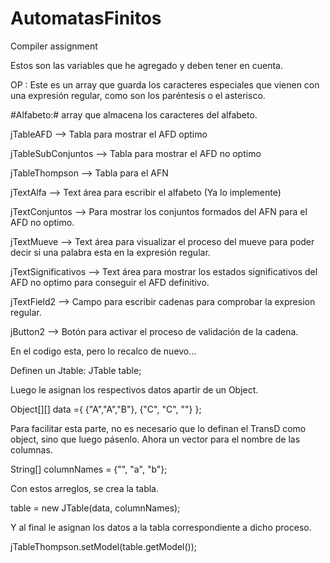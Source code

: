 # AutomatasFinitos
Compiler assignment

Estos son las variables que he agregado y deben tener en cuenta.

OP : Este es un array que guarda los caracteres especiales que vienen con una expresión regular, como son los paréntesis o el asterisco.

#Alfabeto:#  array que almacena los caracteres del alfabeto.

jTableAFD --> Tabla para mostrar el AFD optimo

jTableSubConjuntos --> Tabla para mostrar el AFD no optimo

jTableThompson -->  Tabla para el AFN

jTextAlfa -->  Text área para escribir el alfabeto (Ya lo implemente)

jTextConjuntos -->  Para mostrar los conjuntos formados del AFN para el AFD no optimo.

jTextMueve --> Text área para visualizar el proceso del mueve para poder decir si una palabra esta en la expresión regular.

jTextSignificativos -->  Text área para mostrar los estados significativos del AFD no optimo para conseguir el AFD definitivo.

jTextField2 -->  Campo para escribir cadenas para comprobar la expresion regular.

jButton2 -->  Botón para activar el proceso de validación de la cadena.
 
En el codigo esta, pero lo recalco de nuevo...

Definen un Jtable:
JTable table;
 
 Luego le asignan los respectivos datos apartir de un Object.

Object[][] data ={
{"A","A","B"},
{"C", "C", ""}
};

Para facilitar esta parte, no es necesario que lo definan el TransD como object, sino que luego pásenlo. Ahora un vector para el nombre de las columnas.

String[] columnNames = {"", "a", "b"};

Con estos arreglos, se crea la tabla.
     
table = new JTable(data, columnNames);

Y al final le asignan los datos a la tabla correspondiente a dicho proceso.

jTableThompson.setModel(table.getModel());
